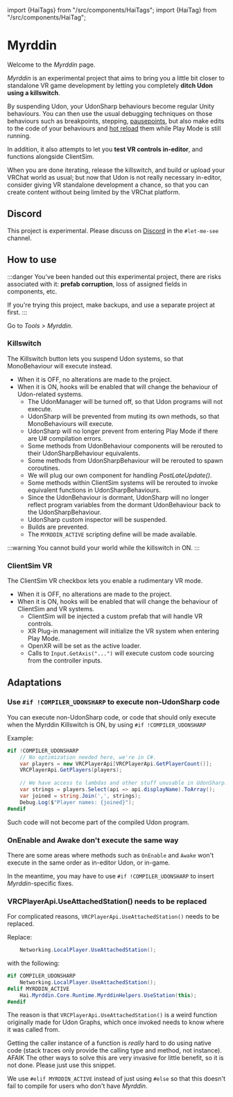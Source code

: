 ﻿---
unlisted: true
---
import {HaiTags} from "/src/components/HaiTags";
import {HaiTag} from "/src/components/HaiTag";

# Myrddin

<HaiTags>
<HaiTag requiresVRChat={true} />
</HaiTags>

Welcome to the *Myrddin* page.

*Myrddin* is an experimental project that aims to bring you a little bit closer to standalone VR game development by letting you
completely **ditch Udon using a killswitch**.

By suspending Udon, your UdonSharp behaviours become regular Unity behaviours. You can then use the usual debugging techniques on those
behaviours such as breakpoints, stepping, [pausepoints](https://blog.jetbrains.com/dotnet/2020/06/11/introducing-unity-pausepoints-for-rider/),
but also make edits to the code of your behaviours and [hot reload](https://hotreload.net/) them while Play Mode is still running.

In addition, it also attempts to let you **test VR controls in-editor**, and functions alongside ClientSim.

When you are done iterating, release the killswitch, and build or upload your VRChat world as usual; but now that Udon is not really necessary in-editor,
consider giving VR standalone development a chance, so that you can create content without being limited by the VRChat platform.

## Discord

This project is experimental. Please discuss on [Discord](/docs/other/discord) in the `#let-me-see` channel.

## How to use

:::danger
You've been handed out this experimental project, there are risks associated with it: **prefab corruption**, loss of assigned fields in components, etc.

If you're trying this project, make backups, and use a separate project at first.
:::

Go to *Tools > Myrddin*.

### Killswitch

The Killswitch button lets you suspend Udon systems, so that MonoBehaviour will execute instead.

- When it is OFF, no alterations are made to the project.
- When it is ON, hooks will be enabled that will change the behaviour of Udon-related systems.
  - The UdonManager will be turned off, so that Udon programs will not execute.
  - UdonSharp will be prevented from muting its own methods, so that MonoBehaviours will execute.
  - UdonSharp will no longer prevent from entering Play Mode if there are U# compilation errors.
  - Some methods from UdonBehaviour components will be rerouted to their UdonSharpBehaviour equivalents.
  - Some methods from UdonSharpBehaviour will be rerouted to spawn coroutines.
  - We will plug our own component for handling *PostLateUpdate()*.
  - Some methods within ClientSim systems will be rerouted to invoke equivalent functions in UdonSharpBehaviours.
  - Since the UdonBehaviour is dormant, UdonSharp will no longer reflect program variables from the dormant UdonBehaviour back to the UdonSharpBehaviour.
  - UdonSharp custom inspector will be suspended.
  - Builds are prevented.
  - The `MYRDDIN_ACTIVE` scripting define will be made available.

:::warning
You cannot build your world while the killswitch in ON.
:::

### ClientSim VR

The ClientSim VR checkbox lets you enable a rudimentary VR mode.

- When it is OFF, no alterations are made to the project.
- When it is ON, hooks will be enabled that will change the behaviour of ClientSim and VR systems.
  - ClientSim will be injected a custom prefab that will handle VR controls.
  - XR Plug-in management will initialize the VR system when entering Play Mode.
  - OpenXR will be set as the active loader.
  - Calls to `Input.GetAxis("...")` will execute custom code sourcing from the controller inputs.

## Adaptations

### Use `#if !COMPILER_UDONSHARP` to execute non-UdonSharp code

You can execute non-UdonSharp code, or code that should only execute when the Myrddin Killswitch is ON, by using `#if !COMPILER_UDONSHARP`

Example:

```csharp
#if !COMPILER_UDONSHARP
    // No optimization needed here, we're in C#.
    var players = new VRCPlayerApi[VRCPlayerApi.GetPlayerCount()];
    VRCPlayerApi.GetPlayers(players);
    
    // We have access to lambdas and other stuff unusable in UdonSharp.
    var strings = players.Select(api => api.displayName).ToArray();
    var joined = string.Join(',', strings);
    Debug.Log($"Player names: {joined}");
#endif
```

Such code will not become part of the compiled Udon program.

[//]: # (### Use `#if MYRDDIN_ACTIVE` to execute Myrddin code)

[//]: # ()
[//]: # (If for any reason you need to invoke *Myrddin* library functions, use `#if MYRDDIN_ACTIVE`)

[//]: # ()
[//]: # (This differs from `#if !COMPILER_UDONSHARP` in that it wouldn't fail to compile for users who don't have *Myrddin*.)

### OnEnable and Awake don't execute the same way

There are some areas where methods such as `OnEnable` and `Awake` won't execute in the same order as in-editor Udon, or in-game.

In the meantime, you may have to use `#if !COMPILER_UDONSHARP` to insert *Myrddin*-specific fixes.

### VRCPlayerApi.UseAttachedStation() needs to be replaced

For complicated reasons, `VRCPlayerApi.UseAttachedStation()` needs to be replaced.

Replace:

```csharp
    Networking.LocalPlayer.UseAttachedStation();
```

with the following:

```csharp
#if COMPILER_UDONSHARP
    Networking.LocalPlayer.UseAttachedStation();
#elif MYRDDIN_ACTIVE
    Hai.Myrddin.Core.Runtime.MyrddinHelpers.UseStation(this);
#endif
```

The reason is that `VRCPlayerApi.UseAttachedStation()` is a weird function originally made for Udon Graphs, which once invoked
needs to know where it was called from.

Getting the caller instance of a function is *really* hard to do using native code (stack traces only provide the calling type and method,
not instance). AFAIK The other ways to solve this are very invasive for little benefit, so it is not done. Please just use this snippet.

We use `#elif MYRDDIN_ACTIVE` instead of just using `#else` so that this doesn't fail to compile for users who don't have *Myrddin*.
